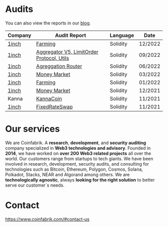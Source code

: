 # Audits
You can also view the reports in our [blog](https://blog.coinfabrik.com/smart-contracts-audits/).

| Company | Audit Report    | Language | Date      | 
| ------------------------------------------------------------------- | --------------- | -------- | --------- | 
| [1inch](https://github.com/CoinFabrik/Audits/tree/proposal/1inch)   | [Farming](https://github.com/CoinFabrik/Audits/blob/proposal/1inch/2022-12%20Farming.pdf) | Solidity | 12/2022 |
| [1inch](https://github.com/CoinFabrik/Audits/tree/proposal/1inch)   | [Aggregator V5, LimitOrder Protocol, Utils](https://github.com/CoinFabrik/Audits/blob/proposal/1inch/2022-09%20Aggregator%20V5%2C%20LimitOrder%20Protocol%2C%20Utils.pdf) | Solidity | 09/2022 |
| [1inch](https://github.com/CoinFabrik/Audits/tree/proposal/1inch)   | [Agreggation Router](https://github.com/CoinFabrik/Audits/blob/proposal/1inch/2022-06%20Agreggation%20Router%20V5.pdf) | Solidity | 06/2022 |
| [1inch](https://github.com/CoinFabrik/Audits/tree/proposal/1inch)   | [Money Market](https://github.com/CoinFabrik/Audits/blob/proposal/1inch/2022-03%20Money%20Market.pdf) | Solidity | 03/2022 |
| [1inch](https://github.com/CoinFabrik/Audits/tree/proposal/1inch)   | [Farming](https://github.com/CoinFabrik/Audits/blob/proposal/1inch/2022-01%20Farming.pdf) | Solidity | 01/2022 |
| [1inch](https://github.com/CoinFabrik/Audits/tree/proposal/1inch)   | [Money Market](https://github.com/CoinFabrik/Audits/blob/proposal/1inch/2021-12%20Money%20Market.pdf) | Solidity | 12/2021 |
| Kanna | [KannaCoin](https://github.com/CoinFabrik/Audits/blob/proposal/2021-11%20KannaCoin.pdf)               | Solidity | 11/2021 |
| [1inch](https://github.com/CoinFabrik/Audits/tree/proposal/1inch)   | [FixedRateSwap](https://github.com/CoinFabrik/Audits/blob/proposal/1inch/2021-11%20FixedRateSwap.pdf) | Solidity | 11/2021 |

# Our services
We are Coinfabrik. A **research**, **development**, and **security auditing** company specialized in **Web3 technologies and advisory**.
Founded in **2014**, we have worked on **over 200 Web3 related projects** all over the world. Our customers range from startups to tech giants. We have been involved in research, development, security audits, and consulting for technologies such as Bitcoin, Ethereum, Polygon, Cosmos, Solana, Polkadot, Stacks, NEAR and Algorand among others.
We are **technologically agnostic**, always **looking for the right solution** to better serve our customer`s needs.

# Contact
https://www.coinfabrik.com/#contact-us
